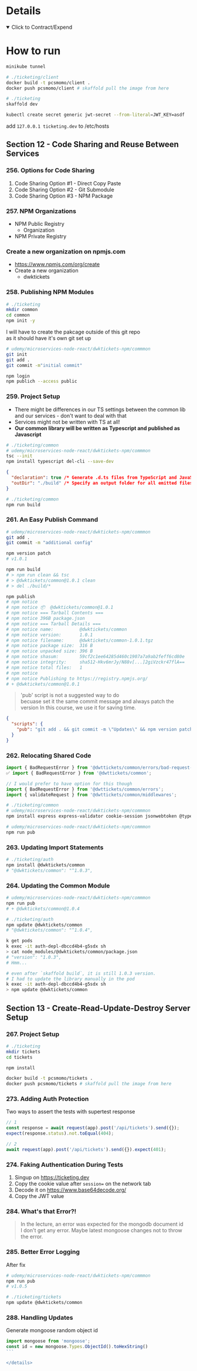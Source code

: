 # Details

<details open> 
  <summary>Click to Contract/Expend</summary>

# How to run

```sh
minikube tunnel

# ./ticketing/client
docker build -t pcsmomo/client .
docker push pcsmomo/client # skaffold pull the image from here

# ./ticketing
skaffold dev

kubectl create secret generic jwt-secret --from-literal=JWT_KEY=asdf
```

add `127.0.0.1 ticketing.dev` to /etc/hosts

## Section 12 - Code Sharing and Reuse Between Services

### 256. Options for Code Sharing

1. Code Sharing Option #1 - Direct Copy Paste
2. Code Sharing Option #2 - Git Submodule
3. Code Sharing Option #3 - NPM Package

### 257. NPM Organizations

- NPM Public Registry
  - Organization
- NPM Private Registry

### Create a new organization on npmjs.com

- https://www.npmjs.com/org/create
- Create a new organization
  - dwktickets

### 258. Publishing NPM Modules

```sh
# ./ticketing
mkdir common
cd common
npm init -y
```

I will have to create the pakcage outside of this git repo\
as it should have it's own git set up

```sh
# udemy/microservices-node-react/dwktickets-npm/commmon
git init
git add .
git commit -m"initial commit"

npm login
npm publich --access public
```

### 259. Project Setup

- There might be differences in our TS settings between the common lib and our services - don't want to deal with that
- Services might not be written with TS at all!
- **Our common library will be written as Typescript and published as Javascript**

```sh
# ./ticketing/common
# udemy/microservices-node-react/dwktickets-npm/commmon
tsc --init
npm install typescript del-cli --save-dev
```

```json
{
  "declaration": true /* Generate .d.ts files from TypeScript and JavaScript files in your project. */,
  "outDir": "./build" /* Specify an output folder for all emitted files. */
}
```

```sh
# ./ticketing/common
npm run build
```

### 261. An Easy Publish Command

```sh
# udemy/microservices-node-react/dwktickets-npm/commmon
git add .
git commit -m "additional config"

npm version patch
# v1.0.1

npm run build
# > npm run clean && tsc
# > @dwktickets/common@1.0.1 clean
# > del ./build/*

npm publish
# npm notice
# npm notice 📦  @dwktickets/common@1.0.1
# npm notice === Tarball Contents ===
# npm notice 396B package.json
# npm notice === Tarball Details ===
# npm notice name:          @dwktickets/common
# npm notice version:       1.0.1
# npm notice filename:      @dwktickets/common-1.0.1.tgz
# npm notice package size:  316 B
# npm notice unpacked size: 396 B
# npm notice shasum:        59cf2c1ee64285d460c1907a7a9ab2feff6cd80e
# npm notice integrity:     sha512-Hkv6mrJy/N88v[...]2giVzckr47flA==
# npm notice total files:   1
# npm notice
# npm notice Publishing to https://registry.npmjs.org/
# + @dwktickets/common@1.0.1
```

> 'pub' script is not a suggested way to do \
> becuase set it the same commit message and always patch the version
> In this course, we use it for saving time.

```json
{
  "scripts": {
    "pub": "git add . && git commit -m \"Updates\" && npm version patch && npm run build && npm publish"
  }
}
```

### 262. Relocating Shared Code

```ts
import { BadRequestError } from '@dwttickets/common/errors/bad-request-error';
✅ import { BadRequestError } from '@dwttickets/common';

// I would prefer to have option for this though
import { BadRequestError } from '@dwttickets/common/errors';
import { validateRequest } from '@dwttickets/common/middlewares';
```

```sh
# ./ticketing/common
# udemy/microservices-node-react/dwktickets-npm/commmon
npm install express express-validator cookie-session jsonwebtoken @types/express @types/cookie-session @types/jsonwebtoken
```

```sh
# udemy/microservices-node-react/dwktickets-npm/commmon
npm run pub
```

### 263. Updating Import Statements

```sh
# ./ticketing/auth
npm install @dwktickets/common
# "@dwktickets/common": "^1.0.3",
```

### 264. Updating the Common Module

```sh
# udemy/microservices-node-react/dwktickets-npm/commmon
npm run pub
# + @dwktickets/common@1.0.4
```

```sh
# ./ticketing/auth
npm update @dwktickets/common
# "@dwktickets/common": "^1.0.4",
```

```sh
k get pods
k exec -it auth-depl-dbccd4b4-g5sdx sh
> cat node_modules/@dwktickets/common/package.json
# "version": "1.0.3",
# Hmm...

# even after `skaffold build`, it is still 1.0.3 version.
# I had to update the library manually in the pod
k exec -it auth-depl-dbccd4b4-g5sdx sh
> npm update @dwktickets/common
```

## Section 13 - Create-Read-Update-Destroy Server Setup

### 267. Project Setup

```sh
# ./ticketing
mkdir tickets
cd tickets

npm install
```

```sh
docker build -t pcsmomo/tickets .
docker push pcsmomo/tickets # skaffold pull the image from here
```

### 273. Adding Auth Protection

Two ways to assert the tests with supertest response

```ts
// 1
const response = await request(app).post('/api/tickets').send({});
expect(response.status).not.toEqual(404);

// 2
await request(app).post('/api/tickets').send({}).expect(401);
```

### 274. Faking Authentication During Tests

1. Singup on https://ticketing.dev
2. Copy the cookie value after `session=` on the network tab
3. Decode it on https://www.base64decode.org/
4. Copy the JWT value

### 284. What's that Error?!

> In the lecture, an error was expected for the mongodb document id\
> I don't get any error. Maybe latest mongoose changes not to throw the error.

### 285. Better Error Logging

After fix

```sh
# udemy/microservices-node-react/dwktickets-npm/commmon
npm run pub
# v1.0.5

# ./ticketing/tickets
npm update @dwktickets/common
```

### 288. Handling Updates

Generate mongoose random object id

````ts
import mongoose from 'mongoose';
const id = new mongoose.Types.ObjectId().toHexString()
```

</details>
````
